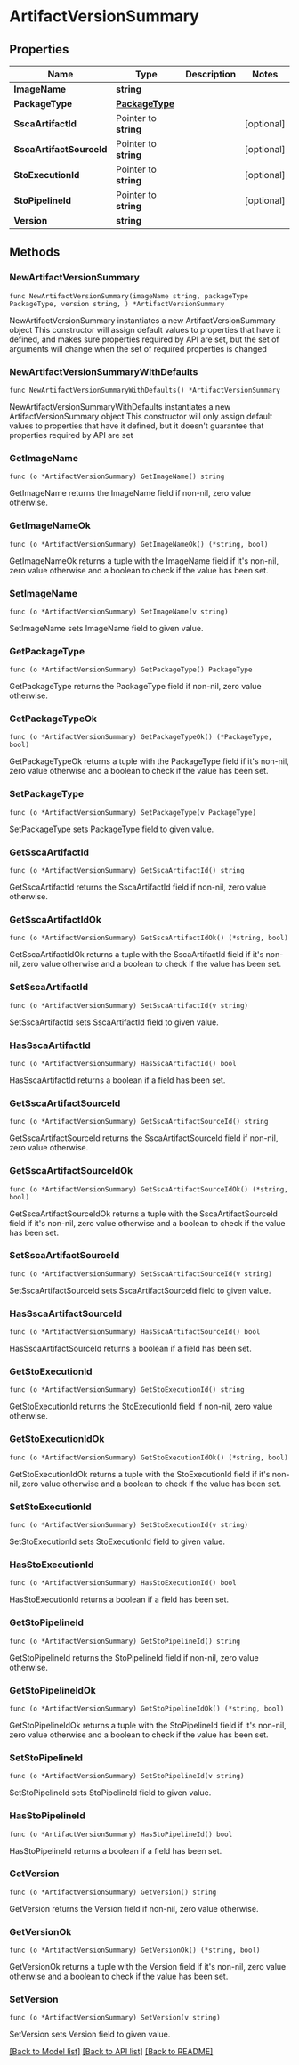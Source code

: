 # ArtifactVersionSummary

## Properties

Name | Type | Description | Notes
------------ | ------------- | ------------- | -------------
**ImageName** | **string** |  | 
**PackageType** | [**PackageType**](PackageType.md) |  | 
**SscaArtifactId** | Pointer to **string** |  | [optional] 
**SscaArtifactSourceId** | Pointer to **string** |  | [optional] 
**StoExecutionId** | Pointer to **string** |  | [optional] 
**StoPipelineId** | Pointer to **string** |  | [optional] 
**Version** | **string** |  | 

## Methods

### NewArtifactVersionSummary

`func NewArtifactVersionSummary(imageName string, packageType PackageType, version string, ) *ArtifactVersionSummary`

NewArtifactVersionSummary instantiates a new ArtifactVersionSummary object
This constructor will assign default values to properties that have it defined,
and makes sure properties required by API are set, but the set of arguments
will change when the set of required properties is changed

### NewArtifactVersionSummaryWithDefaults

`func NewArtifactVersionSummaryWithDefaults() *ArtifactVersionSummary`

NewArtifactVersionSummaryWithDefaults instantiates a new ArtifactVersionSummary object
This constructor will only assign default values to properties that have it defined,
but it doesn't guarantee that properties required by API are set

### GetImageName

`func (o *ArtifactVersionSummary) GetImageName() string`

GetImageName returns the ImageName field if non-nil, zero value otherwise.

### GetImageNameOk

`func (o *ArtifactVersionSummary) GetImageNameOk() (*string, bool)`

GetImageNameOk returns a tuple with the ImageName field if it's non-nil, zero value otherwise
and a boolean to check if the value has been set.

### SetImageName

`func (o *ArtifactVersionSummary) SetImageName(v string)`

SetImageName sets ImageName field to given value.


### GetPackageType

`func (o *ArtifactVersionSummary) GetPackageType() PackageType`

GetPackageType returns the PackageType field if non-nil, zero value otherwise.

### GetPackageTypeOk

`func (o *ArtifactVersionSummary) GetPackageTypeOk() (*PackageType, bool)`

GetPackageTypeOk returns a tuple with the PackageType field if it's non-nil, zero value otherwise
and a boolean to check if the value has been set.

### SetPackageType

`func (o *ArtifactVersionSummary) SetPackageType(v PackageType)`

SetPackageType sets PackageType field to given value.


### GetSscaArtifactId

`func (o *ArtifactVersionSummary) GetSscaArtifactId() string`

GetSscaArtifactId returns the SscaArtifactId field if non-nil, zero value otherwise.

### GetSscaArtifactIdOk

`func (o *ArtifactVersionSummary) GetSscaArtifactIdOk() (*string, bool)`

GetSscaArtifactIdOk returns a tuple with the SscaArtifactId field if it's non-nil, zero value otherwise
and a boolean to check if the value has been set.

### SetSscaArtifactId

`func (o *ArtifactVersionSummary) SetSscaArtifactId(v string)`

SetSscaArtifactId sets SscaArtifactId field to given value.

### HasSscaArtifactId

`func (o *ArtifactVersionSummary) HasSscaArtifactId() bool`

HasSscaArtifactId returns a boolean if a field has been set.

### GetSscaArtifactSourceId

`func (o *ArtifactVersionSummary) GetSscaArtifactSourceId() string`

GetSscaArtifactSourceId returns the SscaArtifactSourceId field if non-nil, zero value otherwise.

### GetSscaArtifactSourceIdOk

`func (o *ArtifactVersionSummary) GetSscaArtifactSourceIdOk() (*string, bool)`

GetSscaArtifactSourceIdOk returns a tuple with the SscaArtifactSourceId field if it's non-nil, zero value otherwise
and a boolean to check if the value has been set.

### SetSscaArtifactSourceId

`func (o *ArtifactVersionSummary) SetSscaArtifactSourceId(v string)`

SetSscaArtifactSourceId sets SscaArtifactSourceId field to given value.

### HasSscaArtifactSourceId

`func (o *ArtifactVersionSummary) HasSscaArtifactSourceId() bool`

HasSscaArtifactSourceId returns a boolean if a field has been set.

### GetStoExecutionId

`func (o *ArtifactVersionSummary) GetStoExecutionId() string`

GetStoExecutionId returns the StoExecutionId field if non-nil, zero value otherwise.

### GetStoExecutionIdOk

`func (o *ArtifactVersionSummary) GetStoExecutionIdOk() (*string, bool)`

GetStoExecutionIdOk returns a tuple with the StoExecutionId field if it's non-nil, zero value otherwise
and a boolean to check if the value has been set.

### SetStoExecutionId

`func (o *ArtifactVersionSummary) SetStoExecutionId(v string)`

SetStoExecutionId sets StoExecutionId field to given value.

### HasStoExecutionId

`func (o *ArtifactVersionSummary) HasStoExecutionId() bool`

HasStoExecutionId returns a boolean if a field has been set.

### GetStoPipelineId

`func (o *ArtifactVersionSummary) GetStoPipelineId() string`

GetStoPipelineId returns the StoPipelineId field if non-nil, zero value otherwise.

### GetStoPipelineIdOk

`func (o *ArtifactVersionSummary) GetStoPipelineIdOk() (*string, bool)`

GetStoPipelineIdOk returns a tuple with the StoPipelineId field if it's non-nil, zero value otherwise
and a boolean to check if the value has been set.

### SetStoPipelineId

`func (o *ArtifactVersionSummary) SetStoPipelineId(v string)`

SetStoPipelineId sets StoPipelineId field to given value.

### HasStoPipelineId

`func (o *ArtifactVersionSummary) HasStoPipelineId() bool`

HasStoPipelineId returns a boolean if a field has been set.

### GetVersion

`func (o *ArtifactVersionSummary) GetVersion() string`

GetVersion returns the Version field if non-nil, zero value otherwise.

### GetVersionOk

`func (o *ArtifactVersionSummary) GetVersionOk() (*string, bool)`

GetVersionOk returns a tuple with the Version field if it's non-nil, zero value otherwise
and a boolean to check if the value has been set.

### SetVersion

`func (o *ArtifactVersionSummary) SetVersion(v string)`

SetVersion sets Version field to given value.



[[Back to Model list]](../README.md#documentation-for-models) [[Back to API list]](../README.md#documentation-for-api-endpoints) [[Back to README]](../README.md)


